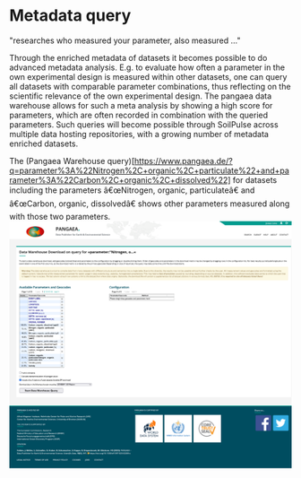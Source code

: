 # Metadata query

"researches who measured your parameter, also measured ..."

Through the enriched metadata of datasets it becomes possible to do advanced metadata analysis.
E.g. to evaluate how often a parameter in the own experimental design is measured within other datasets, one can query all datasets with comparable parameter combinations, thus reflecting on the scientific relevance of the own experimental design.
The pangaea data warehouse allows for such a meta analysis by showing a high score for parameters, which are often recorded in combination with the queried parameters.
Such queries will become possible through SoilPulse across multiple data hosting repositories, with a growing number of metadata enriched datasets.

The (Pangaea Warehouse query)[https://www.pangaea.de/?q=parameter%3A%22Nitrogen%2C+organic%2C+particulate%22+and+parameter%3A%22Carbon%2C+organic%2C+dissolved%22] for datasets including the parameters â€œNitrogen, organic, particulateâ€ and â€œCarbon, organic, dissolvedâ€ shows other parameters measured along with those two parameters.
![Screenshot of the example Pangaea Warehouse query](assets/metaquery.png)
